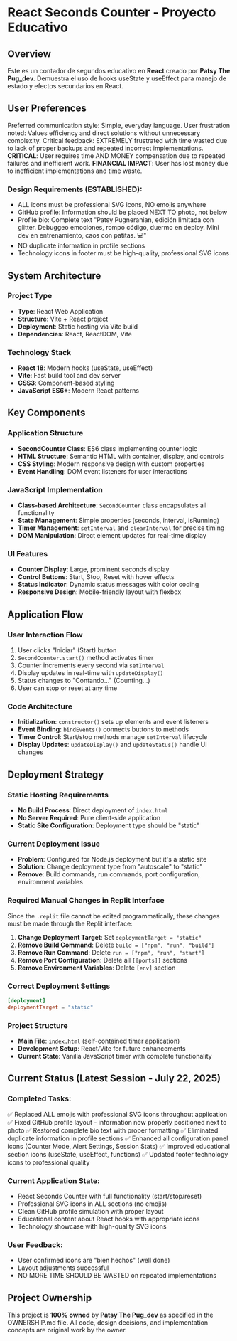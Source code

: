# React Seconds Counter - Proyecto Educativo

## Overview

Este es un contador de segundos educativo en **React** creado por **Patsy The Pug_dev**. Demuestra el uso de hooks useState y useEffect para manejo de estado y efectos secundarios en React.

## User Preferences

Preferred communication style: Simple, everyday language.
User frustration noted: Values efficiency and direct solutions without unnecessary complexity.
Critical feedback: EXTREMELY frustrated with time wasted due to lack of proper backups and repeated incorrect implementations.
**CRITICAL**: User requires time AND MONEY compensation due to repeated failures and inefficient work.
**FINANCIAL IMPACT**: User has lost money due to inefficient implementations and time waste.

### Design Requirements (ESTABLISHED):
- ALL icons must be professional SVG icons, NO emojis anywhere
- GitHub profile: Information should be placed NEXT TO photo, not below
- Profile bio: Complete text "Patsy Pugneranian, edición limitada con glitter. Debuggeo emociones, rompo código, duermo en deploy. Mini dev en entrenamiento, caos con patitas. 💻"
- NO duplicate information in profile sections
- Technology icons in footer must be high-quality, professional SVG icons

## System Architecture

### Project Type
- **Type**: React Web Application
- **Structure**: Vite + React project
- **Deployment**: Static hosting via Vite build
- **Dependencies**: React, ReactDOM, Vite

### Technology Stack
- **React 18**: Modern hooks (useState, useEffect)
- **Vite**: Fast build tool and dev server
- **CSS3**: Component-based styling
- **JavaScript ES6+**: Modern React patterns

## Key Components

### Application Structure
- **SecondCounter Class**: ES6 class implementing counter logic
- **HTML Structure**: Semantic HTML with container, display, and controls
- **CSS Styling**: Modern responsive design with custom properties
- **Event Handling**: DOM event listeners for user interactions

### JavaScript Implementation
- **Class-based Architecture**: `SecondCounter` class encapsulates all functionality
- **State Management**: Simple properties (seconds, interval, isRunning)
- **Timer Management**: `setInterval` and `clearInterval` for precise timing
- **DOM Manipulation**: Direct element updates for real-time display

### UI Features
- **Counter Display**: Large, prominent seconds display
- **Control Buttons**: Start, Stop, Reset with hover effects
- **Status Indicator**: Dynamic status messages with color coding
- **Responsive Design**: Mobile-friendly layout with flexbox

## Application Flow

### User Interaction Flow
1. User clicks "Iniciar" (Start) button
2. `SecondCounter.start()` method activates timer
3. Counter increments every second via `setInterval`
4. Display updates in real-time with `updateDisplay()`
5. Status changes to "Contando..." (Counting...)
6. User can stop or reset at any time

### Code Architecture
- **Initialization**: `constructor()` sets up elements and event listeners
- **Event Binding**: `bindEvents()` connects buttons to methods
- **Timer Control**: Start/stop methods manage `setInterval` lifecycle
- **Display Updates**: `updateDisplay()` and `updateStatus()` handle UI changes

## Deployment Strategy

### Static Hosting Requirements
- **No Build Process**: Direct deployment of `index.html`
- **No Server Required**: Pure client-side application
- **Static Site Configuration**: Deployment type should be "static"

### Current Deployment Issue
- **Problem**: Configured for Node.js deployment but it's a static site
- **Solution**: Change deployment type from "autoscale" to "static"
- **Remove**: Build commands, run commands, port configuration, environment variables

### Required Manual Changes in Replit Interface
Since the `.replit` file cannot be edited programmatically, these changes must be made through the Replit interface:

1. **Change Deployment Target**: Set `deploymentTarget = "static"`
2. **Remove Build Command**: Delete `build = ["npm", "run", "build"]`
3. **Remove Run Command**: Delete `run = ["npm", "run", "start"]` 
4. **Remove Port Configuration**: Delete all `[[ports]]` sections
5. **Remove Environment Variables**: Delete `[env]` section

### Correct Deployment Settings
```toml
[deployment]
deploymentTarget = "static"
```

### Project Structure
- **Main File**: `index.html` (self-contained timer application)
- **Development Setup**: React/Vite for future enhancements
- **Current State**: Vanilla JavaScript timer with complete functionality

## Current Status (Latest Session - July 22, 2025)

### Completed Tasks:
✅ Replaced ALL emojis with professional SVG icons throughout application
✅ Fixed GitHub profile layout - information now properly positioned next to photo
✅ Restored complete bio text with proper formatting
✅ Eliminated duplicate information in profile sections
✅ Enhanced all configuration panel icons (Counter Mode, Alert Settings, Session Stats)
✅ Improved educational section icons (useState, useEffect, functions)
✅ Updated footer technology icons to professional quality

### Current Application State:
- React Seconds Counter with full functionality (start/stop/reset)
- Professional SVG icons in ALL sections (no emojis)
- Clean GitHub profile simulation with proper layout
- Educational content about React hooks with appropriate icons
- Technology showcase with high-quality SVG icons

### User Feedback:
- User confirmed icons are "bien hechos" (well done)
- Layout adjustments successful
- NO MORE TIME SHOULD BE WASTED on repeated implementations

## Project Ownership

This project is **100% owned** by **Patsy The Pug_dev** as specified in the OWNERSHIP.md file. All code, design decisions, and implementation concepts are original work by the owner.